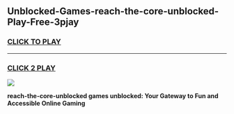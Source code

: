 
## Unblocked-Games-reach-the-core-unblocked-Play-Free-3pjay
<h3>
<a href="https://premium76.site?title=reach-the-core-unblocked&ref=18A1">CLICK TO PLAY</a></h3>
<hr>

<h3>
<a href="https://premium76.site?title=reach-the-core-unblocked&ref=18A1">CLICK 2 PLAY</a>
  
</h3>

<a href="https://premium76.site?title=reach-the-core-unblocked&ref=18A1"><img src="https://clearcache.store/games.png"></a>


**reach-the-core-unblocked games unblocked: Your Gateway to Fun and Accessible Online Gaming**
